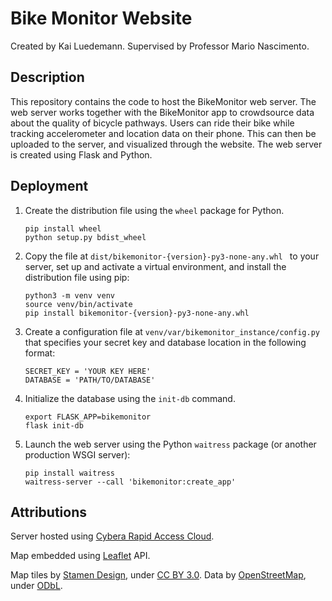 # Bike Monitor Website

Created by Kai Luedemann. Supervised by Professor Mario Nascimento.

## Description

This repository contains the code to host the BikeMonitor web server. The web server works together with the BikeMonitor app to crowdsource data about the quality of bicycle pathways. Users can ride their bike while tracking accelerometer and location data on their phone. This can then be uploaded to the server, and visualized through the website. The web server is created using Flask and Python.

## Deployment

1. Create the distribution file using the ```wheel``` package for Python.
    ```
    pip install wheel
    python setup.py bdist_wheel
    ```

2. Copy the file at ```dist/bikemonitor-{version}-py3-none-any.whl ``` to your server, set up and activate a virtual environment, and install the distribution file using pip:
    ```
    python3 -m venv venv
    source venv/bin/activate
    pip install bikemonitor-{version}-py3-none-any.whl
    ```

3. Create a configuration file at ```venv/var/bikemonitor_instance/config.py``` that specifies your secret key and database location in the following format:
    ```
    SECRET_KEY = 'YOUR KEY HERE'
    DATABASE = 'PATH/TO/DATABASE'
    ```

4. Initialize the database using the ```init-db``` command.
    ```
    export FLASK_APP=bikemonitor
    flask init-db
    ```

5. Launch the web server using the Python ```waitress``` package (or another production WSGI server):
    ```
    pip install waitress
    waitress-server --call 'bikemonitor:create_app'
    ```


## Attributions

Server hosted using <a href="https://www.cybera.ca/rapid-access-cloud/">Cybera Rapid Access Cloud</a>.

Map embedded using <a href="https://leafletjs.com/">Leaflet</a> API.

Map tiles by <a href="http://stamen.com">Stamen Design</a>, under <a href="http://creativecommons.org/licenses/by/3.0">CC BY 3.0</a>. Data by <a href="http://openstreetmap.org">OpenStreetMap</a>, under <a href="http://www.openstreetmap.org/copyright">ODbL</a>.